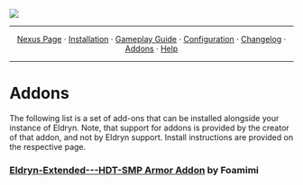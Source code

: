 <a href="https://youtu.be/XRIE02v7Ri4"><img src="https://i.imgur.com/tRwxNaE.png" target="_blank"></a>

---

<p align="center">
  <a href="https://www.nexusmods.com/skyrimspecialedition/mods/94412">Nexus Page</a> ·
  <a href="README.md">Installation</a> ·
  <a href="GAMEPLAY.md">Gameplay Guide</a> ·
  <a href="CONFIGURATION.md">Configuration</a> ·
  <a href="CHANGELOG.md">Changelog</a> ·
  <a href="ADDONS.md">Addons</a> ·
  <a href="HELP.md">Help</a>
</p>

---

# Addons

The following list is a set of add-ons that can be installed alongside your instance of Eldryn. Note, that support for addons is provided by the creator of that addon, and not by Eldryn support. Install instructions are provided on the respective page.

### [Eldryn-Extended---HDT-SMP Armor Addon](https://github.com/Foamimi/Eldryn-Extended---HDT-SMP-Armor-Addon) by Foamimi
